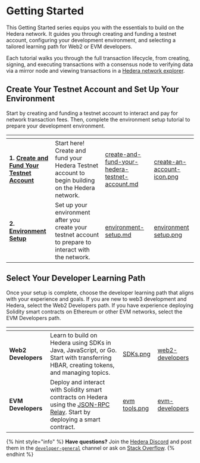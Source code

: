 # Getting Started

This Getting Started series equips you with the essentials to build on the Hedera network. It guides you through creating and funding a testnet account, configuring your development environment, and selecting a tailored learning path for Web2 or EVM developers.&#x20;

Each tutorial walks you through the full transaction lifecycle, from creating, signing, and executing transactions with a consensus node to verifying data via a mirror node and viewing transactions in a [Hedera network explorer](../networks/community-mirror-nodes.md).&#x20;

## Create Your Testnet Account and Set Up Your Environment

Start by creating and funding a testnet account to interact and pay for network transaction fees. Then, complete the environment setup tutorial to prepare your development environment.&#x20;

<table data-card-size="large" data-view="cards"><thead><tr><th></th><th></th><th data-hidden data-card-target data-type="content-ref"></th><th data-hidden data-card-cover data-type="files"></th></tr></thead><tbody><tr><td><strong>1.</strong> <a href="create-and-fund-your-hedera-testnet-account.md"><strong>Create and Fund Your Testnet Account</strong></a></td><td>Start here! Create and fund your Hedera Testnet account to begin building on the Hedera network.</td><td><a href="create-and-fund-your-hedera-testnet-account.md">create-and-fund-your-hedera-testnet-account.md</a></td><td><a href="../.gitbook/assets/create-an-account-icon.png">create-an-account-icon.png</a></td></tr><tr><td><strong>2.</strong> <a href="environment-setup.md"><strong>Environment Setup</strong></a></td><td>Set up your environment after you create your testnet account to prepare to interact with the network.</td><td><a href="environment-setup.md">environment-setup.md</a></td><td><a href="../.gitbook/assets/environment setup.png">environment setup.png</a></td></tr></tbody></table>

## Select Your Developer Learning Path

Once your setup is complete, choose the developer learning path that aligns with your experience and goals. If you are new to web3 development and Hedera, select the Web2 Developers path. If you have experience deploying Solidity smart contracts on Ethereum or other EVM networks, select the EVM Developers path.

<table data-card-size="large" data-view="cards"><thead><tr><th></th><th></th><th data-hidden data-card-cover data-type="files"></th><th data-hidden data-card-target data-type="content-ref"></th></tr></thead><tbody><tr><td><strong>Web2 Developers</strong></td><td>Learn to build on Hedera using SDKs in Java, JavaScript, or Go. Start with transferring HBAR, creating tokens, and managing topics.</td><td><a href="../.gitbook/assets/SDKs.png">SDKs.png</a></td><td><a href="web2-developers/">web2-developers</a></td></tr><tr><td><strong>EVM Developers</strong></td><td>Deploy and interact with Solidity smart contracts on Hedera using the <a href="../core-concepts/smart-contracts/deploying-smart-contracts/json-rpc-relay.md">JSON-RPC Relay</a>. Start by deploying a smart contract.</td><td><a href="../.gitbook/assets/evm tools.png">evm tools.png</a></td><td><a href="evm-developers/">evm-developers</a></td></tr></tbody></table>

{% hint style="info" %}
**Have questions?** Join the [Hedera Discord](https://hedera.com/discord) and post them in the [`developer-general`](https://discord.com/channels/373889138199494658/373889138199494660) channel or ask on [Stack Overflow](https://stackoverflow.com/questions/tagged/hedera-hashgraph).
{% endhint %}

